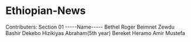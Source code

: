 # Ethiopian-News
Contributers: Section 01
-----Name-----
Bethel Roger 
Beimnet Zewdu
Bashir Dekebo
Hizikiyas Abraham(5th year)
Bereket Heramo
Amir Mustefa
